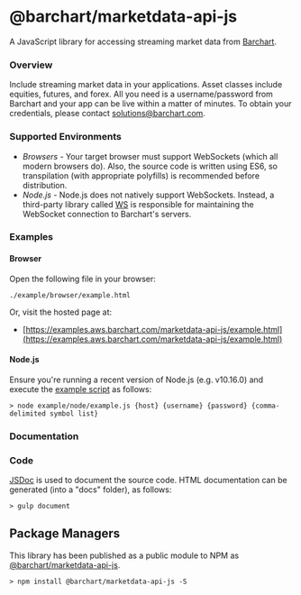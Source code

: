 # @barchart/marketdata-api-js

A JavaScript library for accessing streaming market data from [Barchart](https://www.barchart.com).

### Overview

Include streaming market data in your applications. Asset classes include equities, futures, and forex. All you need is a username/password from Barchart and your app can be live within a matter of minutes. To obtain your credentials, please contact solutions@barchart.com.

### Supported Environments

* *Browsers* - Your target browser must support WebSockets (which all modern browsers do). Also, the source code is written using ES6, so transpilation (with appropriate polyfills) is recommended before distribution.
* *Node.js* - Node.js does not natively support WebSockets. Instead, a third-party library called [WS](https://github.com/websockets/ws) is responsible for maintaining the WebSocket connection to Barchart's servers.

### Examples

#### Browser

Open the following file in your browser:

    ./example/browser/example.html
    
Or, visit the hosted page at:

- [https://examples.aws.barchart.com/marketdata-api-js/example.html](https://examples.aws.barchart.com/marketdata-api-js/example.html)

#### Node.js

Ensure you're running a recent version of Node.js (e.g. v10.16.0) and execute the [example script](https://github.com/barchart/marketdata-api-js/blob/master/example/node/example.js) as follows:

    > node example/node/example.js {host} {username} {password} {comma-delimited symbol list}

### Documentation

### Code

[JSDoc](http://usejsdoc.org/) is used to document the source code. HTML documentation can be generated (into a "docs" folder), as follows:

	> gulp document

## Package Managers

This library has been published as a public module to NPM as [@barchart/marketdata-api-js](https://www.npmjs.com/package/@barchart/marketdata-api-js).

    > npm install @barchart/marketdata-api-js -S

